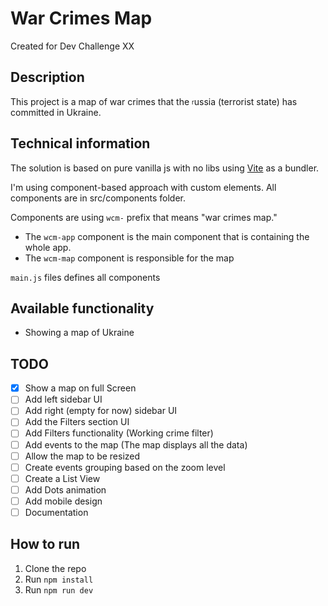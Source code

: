 # War Crimes Map
Created for Dev Challenge XX

## Description
This project is a map of war crimes that the <sub><sup>r</sup></sub>ussia (terrorist state) has committed in Ukraine.

## Technical information
The solution is based on pure vanilla js with no libs using [Vite](https://vitejs.dev/) as a bundler.

I'm using component-based approach with custom elements. All components are in src/components folder.

Components are using `wcm-` prefix that means "war crimes map."

- The `wcm-app` component is the main component that is containing the whole app.
- The `wcm-map` component is responsible for the map

`main.js` files defines all components

## Available functionality
- Showing a map of Ukraine

## TODO
- [x] Show a map on full Screen
- [ ] Add left sidebar UI
- [ ] Add right (empty for now) sidebar UI
- [ ] Add the Filters section UI
- [ ] Add Filters functionality (Working crime filter)
- [ ] Add events to the map (The map displays all the data)
- [ ] Allow the map to be resized
- [ ] Create events grouping based on the zoom level
- [ ] Create a List View
- [ ] Add Dots animation
- [ ] Add mobile design
- [ ] Documentation

## How to run
1. Clone the repo
2. Run `npm install`
3. Run `npm run dev`
